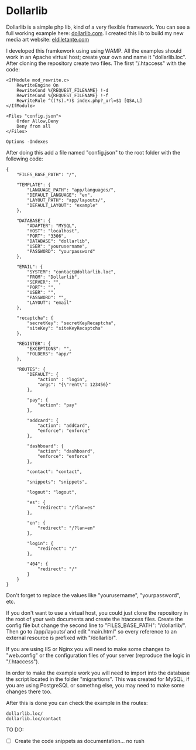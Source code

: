 # Dollarlib

Dollarlib is a simple php lib, kind of a very flexible framework. You can see a full working example here: <a href="https://dollarlib.com/">dollarlib.com</a>. I created this lib to build my new media art website: <a href="https://eldiletante.com/">eldiletante.com</a>

I developed this framkework using using WAMP. All the examples should work in an Apache virtual host; create your own and name it "dollarlib.loc". After cloning the repository create two files. The first "/.htaccess" with the code: 
```
<IfModule mod_rewrite.c>
    RewriteEngine On
    RewriteCond %{REQUEST_FILENAME} !-d
    RewriteCond %{REQUEST_FILENAME} !-f
    RewriteRule ^((?s).*)$ index.php?_url=$1 [QSA,L]
</IfModule>

<Files "config.json">
	Order Allow,Deny
	Deny from all
</Files>

Options -Indexes
```
After doing this add a file named "config.json" to the root folder with the following code:
```
{
	"FILES_BASE_PATH": "/",
	
	"TEMPLATE": {
		"LANGUAGE_PATH": "app/languages/",
		"DEFAULT_LANGUAGE": "en",
		"LAYOUT_PATH": "app/layouts/",
		"DEFAULT_LAYOUT": "example"
	},
	
	"DATABASE": {
		"ADAPTER": "MYSQL",
		"HOST": "localhost",
		"PORT": "3306",
		"DATABASE": "dollarlib",
		"USER": "yourusername",
		"PASSWORD": "yourpassword"
	},
	
	"EMAIL": {
		"SYSTEM": "contact@dollarlib.loc",
		"FROM": "Dollarlib",
		"SERVER": "",
		"PORT": "",
		"USER": "",
		"PASSWORD": "",
		"LAYOUT": "email"
	},
	
	"recaptcha": {
		"secretKey": "secretKeyRecaptcha",
		"siteKey": "siteKeyRecaptcha"
	},
	
	"REGISTER": {
		"EXCEPTIONS": "",
		"FOLDERS": "app/"
	},
	
	"ROUTES": {
		"DEFAULT": {
			"action" : "login",
			"args": "{\"rent\": 123456}"
		},

		"pay": {
			"action": "pay"
		},
		
		"addcard": {
			"action": "addCard",
			"enforce": "enforce"
		},

		"dashboard": {
			"action": "dashboard",
			"enforce": "enforce"
		},

		"contact": "contact",

		"snippets": "snippets",
		
		"logout": "logout",

		"es": {
			"redirect": "/?lan=es"
		},

		"en": {
			"redirect": "/?lan=en"
		},

		"login": {
			"redirect": "/"
		},

		"404": {
			"redirect": "/"
		}
	}
}
```
Don't forget to replace the values like "yourusername", "yourpassword", etc.

If you don't want to use a virtual host, you could just clone the repository in the root of your web documents and create the htaccess files. Create the config file but change the second line to "FILES_BASE_PATH": "/dollarlib/". Then go to /app/layouts/ and edit "main.html" so every reference to an external resource is prefixed with "/dollarlib/".

If you are using IIS or Nginx you will need to make some changes to "web.config" or the configuration files of your server (reproduce the logic in "/.htaccess"). 

In order to make the example work you will need to import into the database the script located in the folder "migrartions". This was created for MySQL, if you are using PostgreSQL or somethng else, you may need to make some changes there too.

After this is done you can check the example in the routes:
```
dollarlib.loc/
dollarlib.loc/contact
```

TO DO:
- [ ] Create the code snippets as documentation... no rush